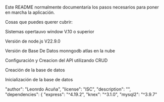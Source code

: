 Este README normalmente documentaría los pasos necesarios para poner en marcha la aplicación.

Cosas que puedes querer cubrir:

Sistemas opertauvo window V.10 o superior

Versión de node.js V22.9.0

Versión de Base De Datos monngodb atlas en la nube 

Configuración y Creacion del API utilizando CRUD

Creación de la base de datos

Inicialización de la base de datos

"author": "Leonrdo Acuña",
  "license": "ISC",
  "description": "",
  "dependencies": {
    "express": "^4.19.2",
    "knex": "^3.1.0",
    "mysql2": "^3.9.7"
